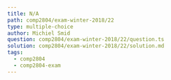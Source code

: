 ```yaml
---
title: N/A
path: comp2804/exam-winter-2018/22
type: multiple-choice
author: Michiel Smid
question: comp2804/exam-winter-2018/22/question.ts
solution: comp2804/exam-winter-2018/22/solution.md
tags:
  - comp2804
  - comp2804-exam
---
```

